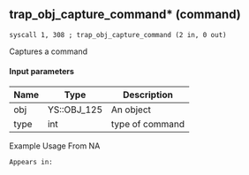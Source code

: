 ## trap_obj_capture_command* (command)

`syscall 1, 308 ; trap_obj_capture_command (2 in, 0 out)`

Captures a command

#### Input parameters
| Name | Type | Description
|------|------|------------
| obj   | YS::OBJ_125   | An object
| type   | int   | type of command


Example Usage From NA






	Appears in:



